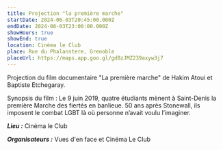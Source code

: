 ```yaml
---
title: Projection "la première marche"
startDate: 2024-06-03T20:45:00.000Z
endDate: 2024-06-03T23:00:00.000Z
showHours: true
showEnd: true
location: Cinéma le Club
place: Rue du Phalanstere, Grenoble
placeUrl: https://maps.app.goo.gl/gdBzJMZ239axyw3j7
---
```


Projection du film documentaire "La première marche" de Hakim Atoui et Baptiste Etchegaray.

Synopsis du film : Le 9 juin 2019, quatre étudiants mènent à Saint-Denis la première Marche des fiertés en banlieue. 50 ans après Stonewall, ils imposent le combat LGBT là où personne n’avait voulu l’imaginer.

***Lieu :*** Cinéma le Club



***Organisateurs :*** Vues d'en face et Cinéma Le Club




